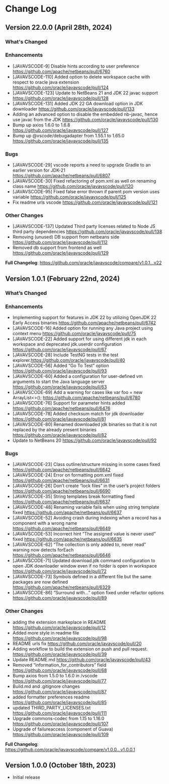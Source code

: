 # Change Log

<!--

    Copyright (c) 2023, Oracle and/or its affiliates.

    Licensed to the Apache Software Foundation (ASF) under one
    or more contributor license agreements.  See the NOTICE file
    distributed with this work for additional information
    regarding copyright ownership.  The ASF licenses this file
    to you under the Apache License, Version 2.0 (the
    "License"); you may not use this file except in compliance
    with the License.  You may obtain a copy of the License at

      http://www.apache.org/licenses/LICENSE-2.0

    Unless required by applicable law or agreed to in writing,
    software distributed under the License is distributed on an
    "AS IS" BASIS, WITHOUT WARRANTIES OR CONDITIONS OF ANY
    KIND, either express or implied.  See the License for the
    specific language governing permissions and limitations
    under the License.

-->

<!-- This file has been modified for Oracle Java SE extension -->
## Version 22.0.0 (April 28th, 2024)
### What's Changed

### Enhancements
* [JAVAVSCODE-9] Disable hints according to user preference https://github.com/apache/netbeans/pull/6760
* [JAVAVSCODE-110] Added option to delete workspace cache with respect to oracle java extension https://github.com/oracle/javavscode/pull/124
* [JAVAVSCODE-123] Update to NetBeans 21 and JDK 22 javac support https://github.com/oracle/javavscode/pull/128
* [JAVAVSCODE-131] Added JDK 22 GA download option in JDK downloader https://github.com/oracle/javavscode/pull/133
* Adding an advanced option to disable the embedded nb-javac, hence use javac from the JDK https://github.com/oracle/javavscode/pull/130
* Bump up axios 1.6.0 to 1.6.8 https://github.com/oracle/javavscode/pull/127
* Bump up @vscode/debugadapter from 1.55.1 to 1.65.0 https://github.com/oracle/javavscode/pull/135

### Bugs
* [JAVAVSCODE-29] vscode reports a need to upgrade Gradle to an earlier version for JDK-21 https://github.com/apache/netbeans/pull/6807
* [JAVAVSCODE-30] Fixed refactoring of pom.xml as well on renaming class name https://github.com/oracle/javavscode/pull/120
* [JAVAVSCODE-95] Fixed false error thrown if parent pom version uses variable https://github.com/oracle/javavscode/pull/125
* Fix readme urls vscode https://github.com/oracle/javavscode/pull/121

### Other Changes
* [JAVAVSCODE-137] Updated Third party licenses related to Node JS third party dependencies https://github.com/oracle/javavscode/pull/138
* Removing (unused) DB support from netbeans side https://github.com/oracle/javavscode/pull/112
* Removed db support from frontend as well https://github.com/oracle/javavscode/pull/129

**Full Changelog**: https://github.com/oracle/javavscode/compare/v1.0.1...v22

## Version 1.0.1 (February 22nd, 2024)
### What’s Changed

### Enhancements
* Implementing support for features in JDK 22 by utilizing OpenJDK 22 Early Access binaries https://github.com/apache/netbeans/pull/6742
* [JAVAVSCODE-16] Added option for running any Java project using context menu https://github.com/oracle/javavscode/pull/75
* [JAVAVSCODE-22] Added support for using different jdk in each workspace and deprecated jdk.userdir configuration https://github.com/oracle/javavscode/pull/67
* [JAVAVSCODE-28] Include TestNG tests in the test explorer.https://github.com/oracle/javavscode/pull/40
* [JAVAVSCODE-56] Added “Go To Test” option https://github.com/oracle/javavscode/pull/93
* [JAVAVSCODE-60] Added a configuration for user-defined vm arguments to start the Java language server https://github.com/oracle/javavscode/pull/63
* [JAVAVSCODE-69] Add a warning for cases like var foo = new ArrayList<>(); https://github.com/apache/netbeans/pull/6780
* [JAVAVSCODE-76] Support for parameter hints added https://github.com/apache/netbeans/pull/6476
* [JAVAVSCODE-78] Added checksum match for jdk downloader https://github.com/oracle/javavscode/pull/81
* [JAVAVSCODE-80] Renamed downloaded jdk binaries so that it is not replaced by the already present binaries https://github.com/oracle/javavscode/pull/82
* Update to NetBeans 20 https://github.com/oracle/javavscode/pull/92

### Bugs
* [JAVAVSCODE-23] Class outline/structure missing in some cases fixed https://github.com/apache/netbeans/pull/6642
* [JAVAVSCODE-24] Error on formatting pom.xml fixed https://github.com/apache/netbeans/pull/6631
* [JAVAVSCODE-26] Don’t create “lock files” in the user’s project folders https://github.com/apache/netbeans/pull/6690
* [JAVAVSCODE-35] String templates break formatting fixed https://github.com/apache/netbeans/pull/6637
* [JAVAVSCODE-48] Renaming variable fails when using string template fixed https://github.com/apache/netbeans/pull/6637
* [JAVAVSCODE-52] Avoiding crash during indexing when a record has a component with a wrong name https://github.com/apache/netbeans/pull/6649
* [JAVAVSCODE-53] Incorrect hint “The assigned value is never used” fixed https://github.com/apache/netbeans/pull/6635
* [JAVAVSCODE-62] “The collection is only added to, never read” warning now detects forEach https://github.com/apache/netbeans/pull/6646
* [JAVAVSCODE-71] Updated download.jdk command configuration to open JDK downloader window even if no folder is open in workspace https://github.com/oracle/javavscode/pull/72
* [JAVAVSCODE-73] Symbols defined in a different file but the same packages are now defined https://github.com/apache/netbeans/pull/6329
* [JAVAVSCODE-86] “Surround with...” option fixed under refactor options https://github.com/oracle/javavscode/pull/89

### Other Changes
* adding the extension markeplace in README https://github.com/oracle/javavscode/pull/12
* Added more style in readme file https://github.com/oracle/javavscode/pull/98
* README urls fix https://github.com/oracle/javavscode/pull/20
* Adding workflow to build the extension on push and pull request. https://github.com/oracle/javavscode/pull/39
* Update README.md https://github.com/oracle/javavscode/pull/43
* Removed “information_for_contributors” field https://github.com/oracle/javavscode/pull/68
* Bump axios from 1.5.0 to 1.6.0 in /vscode https://github.com/oracle/javavscode/pull/77
* Build.md and .gitignore changes https://github.com/oracle/javavscode/pull/87
* added formatter preferences readme https://github.com/oracle/javavscode/pull/85
* updated THIRD_PARTY_LICENSES.txt https://github.com/oracle/javavscode/pull/111
* Upgrade commons-codec from 1.15 to 1.16.0 https://github.com/oracle/javavscode/pull/107
* Upgrade of failureaccess (component of Guava) https://github.com/oracle/javavscode/pull/109

**Full Changelog**: https://github.com/oracle/javavscode/compare/v1.0.0...v1.0.0.1

## Version 1.0.0 (October 18th, 2023)
* Initial release
